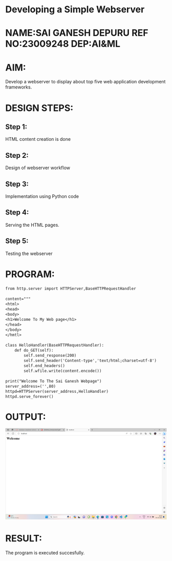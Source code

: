 # Developing a Simple Webserver
NAME:SAI GANESH DEPURU
REF NO:23009248
DEP:AI&ML
=======

# AIM:

Develop a webserver to display about top five web application development frameworks.

# DESIGN STEPS:

## Step 1:

HTML content creation is done

## Step 2:

Design of webserver workflow

## Step 3:

Implementation using Python code

## Step 4:

Serving the HTML pages.

## Step 5:

Testing the webserver
# PROGRAM:
```
from http.server import HTTPServer,BaseHTTPRequestHandler

content="""
<html>
<head>
<body>
<h1>Welcome To My Web page</h1>
</head>
</body>
</hmtl>

class HelloHandler(BaseHTTPRequestHandler):
    def do_GET(self):
        self.send_response(200)
        self.send_header('Content-type','text/html;charset=utf-8')
        self.end_headers()
        self.wfile.write(content.encode())

print("Welcome To The Sai Ganesh Webpage")
server_address=('',80)
httpd=HTTPServer(server_address,HelloHandler)
httpd.serve_forever()
```
# OUTPUT:
![Alt Text](images/Screenshot%202023-10-05%20094014.png)

# RESULT:

The program is executed succesfully.

